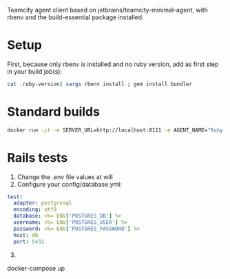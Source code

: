Teamcity agent client based on jetbrains/teamcity-minimal-agent, with rbenv and the build-essential package installed.

# Setup

First, because only rbenv is installed and no ruby version, add as first step in your build job(s):
```bash
cat .ruby-version| xargs rbenv install ; gem install bundler
```

# Standard builds
```bash
docker run -it -e SERVER_URL=http://localhost:8111 -e AGENT_NAME="Ruby build agent" --restart=always --name teamcity_rbenv_agent kangou/docker-teamcity-agent-rbenv
```
# Rails tests
1. Change the .env file values at will
2. Configure your config/database.yml:
```yaml
test:
  adapter: postgresql
  encoding: utf8
  database: <%= ENV['POSTGRES_DB'] %>
  username: <%= ENV['POSTGRES_USER'] %>
  password: <%= ENV['POSTGRES_PASSWORD'] %>
  host: db
  port: 5432
```
3. ```bash
docker-compose up
```
